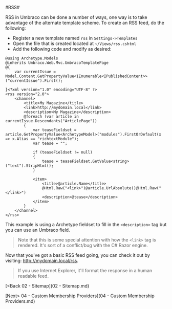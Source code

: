 #RSS#

RSS in Umbraco can be done a number of ways, one way is to take advantage of the alternate template scheme.  To create an RSS feed, do the following:

* Register a new template named `rss` in `Settings->Templates`
* Open the file that is created located at `~/Views/rss.cshtml`
* Add the following code and modify as desired:

```
@using Archetype.Models
@inherits Umbraco.Web.Mvc.UmbracoTemplatePage
@{
    var currentIssue = Model.Content.GetPropertyValue<IEnumerable<IPublishedContent>>("currentIssue").First();
    
}<?xml version="1.0" encoding="UTF-8" ?>
<rss version="2.0">
    <channel>
        <title>My Magazine</title>
        <link>http://mydomain.local</link>
        <description>My Magazine</description>
        @foreach (var article in currentIssue.Descendants("ArticlePage"))
        {
            var teaseFieldset = article.GetPropertyValue<ArchetypeModel>("modules").FirstOrDefault(x => x.Alias == "richtextModule");
            var tease = "";
            
            if (teaseFieldset != null)
            {
                tease = teaseFieldset.GetValue<string>("text").StripHtml();
            }
            
            <item>
                <title>@article.Name</title>
                @Html.Raw("<link>")@article.UrlAbsolute()@Html.Raw("</link>")
                <description>@tease</description>
            </item>
        }
    </channel>
</rss>
```

This example is using a Archetype fieldset to fill in the `<description>` tag but you can use an Umbraco field.

>Note that this is some special attention with how the `<link>` tag is rendered.  It's sort of a conflict/bug with the C# Razor engine.

Now that you've got a basic RSS feed going, you can check it out by visiting: http://mydomain.local/rss.

>If you use Internet Explorer, it'll format the response in a human readable feed.

[<Back 02 - Sitemap](02 - Sitemap.md)

[Next> 04 - Custom Membership Providers](04 - Custom Membership Providers.md)